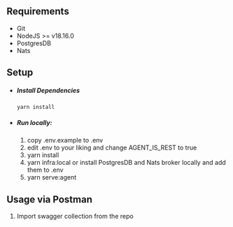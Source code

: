 
## Requirements

- Git
- NodeJS >= v18.16.0
- PostgresDB
- Nats

## Setup

- ##### Install Dependencies
  ```
  yarn install
  ```

- ##### Run locally:

    1. copy .env.example to .env
    2. edit .env to your liking and change AGENT_IS_REST to true 
    3. yarn install
    4. yarn infra:local or install PostgresDB and Nats broker locally and add them to .env
    5. yarn serve:agent


## Usage via Postman
  1. Import swagger collection from the repo
